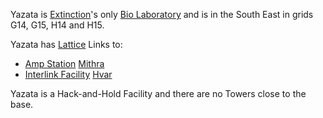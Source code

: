 Yazata is [Extinction](../locations/Oshur.md#Extinction)'s only
[Bio Laboratory](../locations/Bio_Laboratory.md) and is in the South East in
grids G14, G15, H14 and H15.

Yazata has [Lattice](../terminology/Lattice.md) Links to:

- [Amp Station](../locations/Amp_Station.md) [Mithra](Mithra.md)
- [Interlink Facility](../locations/Interlink.md) [Hvar](Hvar.md)

Yazata is a Hack-and-Hold Facility and there are no Towers close to the base.
